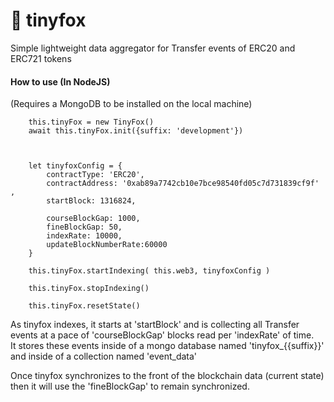 # 🦊 tinyfox 
Simple lightweight data aggregator for Transfer events of ERC20 and ERC721 tokens 



#### How to use (In NodeJS) 
(Requires a MongoDB to be installed on the local machine) 


        this.tinyFox = new TinyFox()
        await this.tinyFox.init({suffix: 'development'})



        let tinyfoxConfig = {
            contractType: 'ERC20',
            contractAddress: '0xab89a7742cb10e7bce98540fd05c7d731839cf9f' ,
            startBlock: 1316824,
            
            courseBlockGap: 1000, 
            fineBlockGap: 50,
            indexRate: 10000,
            updateBlockNumberRate:60000
        } 

        this.tinyFox.startIndexing( this.web3, tinyfoxConfig )  
        
        this.tinyFox.stopIndexing()   
        
        this.tinyFox.resetState()  
        
        
        
 As tinyfox indexes, it starts at 'startBlock' and is collecting all Transfer events at a pace of 'courseBlockGap' blocks read per 'indexRate' of time.  
 It stores these events inside of a mongo database named 'tinyfox_{{suffix}}' and inside of a collection named 'event_data'
 
 Once tinyfox synchronizes to the front of the blockchain data (current state) then it will use the 'fineBlockGap' to remain synchronized.  
